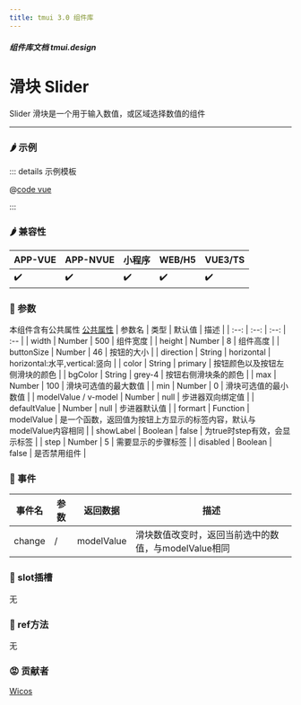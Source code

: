 ```yaml
---
title: tmui 3.0 组件库
---
```


<dirtoc></dirtoc>

##### 组件库文档 tmui.design

# 滑块 Slider
Slider 滑块是一个用于输入数值，或区域选择数值的组件

---

### :hot_pepper: 示例

<webview url="https://tmui.design/h5/#/pages/form/slider"></webview>

::: details 示例模板

@[code vue](pages/form/slider.nvue)

:::

### :hot_pepper: 兼容性

| APP-VUE | APP-NVUE | 小程序 | WEB/H5 | VUE3/TS |
| --- | --- | --- | --- | --- |
| :heavy_check_mark: | :heavy_check_mark: | :heavy_check_mark: | :heavy_check_mark: | :heavy_check_mark: |

### :seedling: 参数

本组件含有公共属性 [公共属性](/doc/spec/组件公共样式.md)
| 参数名 | 类型 | 默认值 | 描述 |
| :--: | :--: | :--: | :-- |
| width | Number | 500 | 组件宽度 |
| height | Number | 8 | 组件高度 |
| buttonSize | Number | 46 | 按钮的大小 |
| direction | String | horizontal | horizontal:水平,vertical:竖向 |
| color | String | primary | 按钮颜色以及按钮左侧滑块的颜色 |
| bgColor | String | grey-4 | 按钮右侧滑块条的颜色 |
| max | Number | 100 | 滑块可选值的最大数值 |
| min | Number | 0 | 滑块可选值的最小数值 |
| modelValue / v-model | Number | null | 步进器双向绑定值 |
| defaultValue | Number | null | 步进器默认值 |
| formart | Function | modelValue | 是一个函数，返回值为按钮上方显示的标签内容，默认与modelValue内容相同 |
| showLabel | Boolean | false | 为true时step有效，会显示标签 |
| step | Number | 5 |  需要显示的步骤标签 |
| disabled | Boolean | false | 是否禁用组件 |

### :rose: 事件

| 事件名 | 参数 | 返回数据 | 描述 |
| --- | --- | --- | --- |
| change | / | modelValue | 滑块数值改变时，返回当前选中的数值，与modelValue相同 |

### :corn: slot插槽

无

### :green_salad: ref方法

无

### :rage: 贡献者
[Wicos](http://wicos.me)